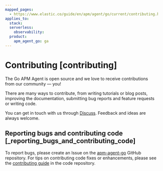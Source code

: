```yaml
---
mapped_pages:
  - https://www.elastic.co/guide/en/apm/agent/go/current/contributing.html
applies_to:
  stack:
  serverless:
    observability:
  product:
    apm_agent_go: ga
---
```


# Contributing [contributing]

The Go APM Agent is open source and we love to receive contributions from our community — you!

There are many ways to contribute, from writing tutorials or blog posts, improving the documentation, submitting bug reports and feature requests or writing code.

You can get in touch with us through [Discuss](https://discuss.elastic.co/c/apm). Feedback and ideas are always welcome.


## Reporting bugs and contributing code [_reporting_bugs_and_contributing_code]

To report bugs, please create an Issue on the [apm-agent-go](https://github.com/elastic/apm-agent-go) GitHub repository. For tips on contributing code fixes or enhancements, please see the [contributing guide](https://github.com/elastic/apm-agent-go/blob/main/CONTRIBUTING.md) in the code repository.


